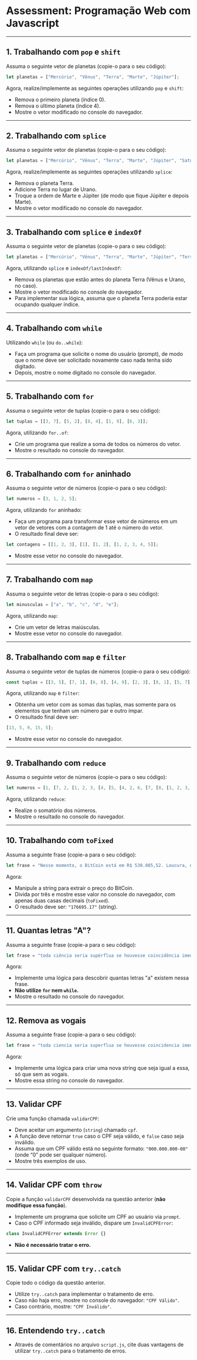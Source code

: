 # Assessment: Programação Web com Javascript

---

## 1. Trabalhando com `pop` e `shift`

Assuma o seguinte vetor de planetas (copie-o para o seu código):

```javascript
let planetas = ["Mercúrio", "Vênus", "Terra", "Marte", "Júpiter"];
```

Agora, realize/implemente as seguintes operações utilizando `pop` e `shift`:

- Remova o primeiro planeta (índice 0).
- Remova o último planeta (índice 4).
- Mostre o vetor modificado no console do navegador.

---

## 2. Trabalhando com `splice`

Assuma o seguinte vetor de planetas (copie-o para o seu código):

```javascript
let planetas = ["Mercúrio", "Vênus", "Terra", "Marte", "Júpiter", "Saturno", "Urano", "Netuno", "Plutão", "Ceres"];
```

Agora, realize/implemente as seguintes operações utilizando `splice`:

- Remova o planeta Terra.
- Adicione Terra no lugar de Urano.
- Troque a ordem de Marte e Júpiter (de modo que fique Júpiter e depois Marte).
- Mostre o vetor modificado no console do navegador.

---

## 3. Trabalhando com `splice` e `indexOf`

Assuma o seguinte vetor de planetas (copie-o para o seu código):

```javascript
let planetas = ["Mercúrio", "Vênus", "Terra", "Marte", "Júpiter", "Terra", "Urano", "Netuno", "Plutão", "Ceres"];
```

Agora, utilizando `splice` e `indexOf/lastIndexOf`:

- Remova os planetas que estão antes do planeta Terra (Vênus e Urano, no caso).
- Mostre o vetor modificado no console do navegador.
- Para implementar sua lógica, assuma que o planeta Terra poderia estar ocupando qualquer índice.

---

## 4. Trabalhando com `while`

Utilizando `while` (ou `do..while`):

- Faça um programa que solicite o nome do usuário (prompt), de modo que o nome deve ser solicitado novamente caso nada tenha sido digitado.
- Depois, mostre o nome digitado no console do navegador.

---

## 5. Trabalhando com `for`

Assuma o seguinte vetor de tuplas (copie-o para o seu código):

```javascript
let tuplas = [[3, 7], [5, 2], [8, 4], [1, 9], [6, 3]];
```

Agora, utilizando `for..of`:

- Crie um programa que realize a soma de todos os números do vetor.
- Mostre o resultado no console do navegador.

---

## 6. Trabalhando com `for` aninhado

Assuma o seguinte vetor de números (copie-o para o seu código):

```javascript
let numeros = [3, 1, 2, 5];
```

Agora, utilizando `for` aninhado:

- Faça um programa para transformar esse vetor de números em um vetor de vetores com a contagem de 1 até o número do vetor.
- O resultado final deve ser:

```javascript
let contagens = [[1, 2, 3], [1], [1, 2], [1, 2, 3, 4, 5]];
```

- Mostre esse vetor no console do navegador.

---

## 7. Trabalhando com `map`

Assuma o seguinte vetor de letras (copie-o para o seu código):

```javascript
let minusculas = ["a", "b", "c", "d", "e"];
```

Agora, utilizando `map`:

- Crie um vetor de letras maiúsculas.
- Mostre esse vetor no console do navegador.

---

## 8. Trabalhando com `map` e `filter`

Assuma o seguinte vetor de tuplas de números (copie-o para o seu código):

```javascript
const tuplas = [[3, 5], [7, 1], [6, 8], [4, 9], [2, 3], [8, 1], [5, 7], [9, 6], [1, 4], [2, 8]];
```

Agora, utilizando `map` e `filter`:

- Obtenha um vetor com as somas das tuplas, mas somente para os elementos que tenham um número par e outro ímpar.
- O resultado final deve ser:

```javascript
[13, 5, 9, 15, 5];
```

- Mostre esse vetor no console do navegador.

---

## 9. Trabalhando com `reduce`

Assuma o seguinte vetor de números (copie-o para o seu código):

```javascript
let numeros = [1, [7, 2, [1, 2, 3, [4, [5, [4, 2, 6, [7, [8, [1, 2, 3, 9, [1, 10]]]]]]]]]];
```

Agora, utilizando `reduce`:

- Realize o somatório dos números.
- Mostre o resultado no console do navegador.

---

## 10. Trabalhando com `toFixed`

Assuma a seguinte frase (copie-a para o seu código):

```javascript
let frase = "Nesse momento, o BitCoin está em R$ 530.085,52. Loucura, né?";
```

Agora:

- Manipule a string para extrair o preço do BitCoin.
- Divida por três e mostre esse valor no console do navegador, com apenas duas casas decimais (`toFixed`).
- O resultado deve ser: `"176695.17"` (string).

---

## 11. Quantas letras "A"?

Assuma a seguinte frase (copie-a para o seu código):

```javascript
let frase = "toda ciência seria supérflua se houvesse coincidência imediata entre a aparência e a essência das coisas";
```

Agora:

- Implemente uma lógica para descobrir quantas letras "a" existem nessa frase.
- **Não utilize `for` nem `while`.**
- Mostre o resultado no console do navegador.

---

## 12. Remova as vogais

Assuma a seguinte frase (copie-a para o seu código):

```javascript
let frase = "toda ciencia seria superflua se houvesse coincidencia imediata entre a aparencia e a essencia das coisas";
```

Agora:

- Implemente uma lógica para criar uma nova string que seja igual a essa, só que sem as vogais.
- Mostre essa string no console do navegador.

---

## 13. Validar CPF

Crie uma função chamada `validarCPF`:

- Deve aceitar um argumento (`string`) chamado `cpf`.
- A função deve retornar `true` caso o CPF seja válido, e `false` caso seja inválido.
- Assuma que um CPF válido está no seguinte formato: `"000.000.000-00"` (onde “0” pode ser qualquer número).
- Mostre três exemplos de uso.

---

## 14. Validar CPF com `throw`

Copie a função `validarCPF` desenvolvida na questão anterior (**não modifique essa função**).

- Implemente um programa que solicite um CPF ao usuário via `prompt`.
- Caso o CPF informado seja inválido, dispare um `InvalidCPFError`:

```javascript
class InvalidCPFError extends Error {}
```

- **Não é necessário tratar o erro.**

---

## 15. Validar CPF com `try..catch`

Copie todo o código da questão anterior.

- Utilize `try..catch` para implementar o tratamento de erro.
- Caso não haja erro, mostre no console do navegador: `"CPF Válido"`.
- Caso contrário, mostre: `"CPF Inválido"`.

---

## 16. Entendendo `try..catch`

- Através de comentários no arquivo `script.js`, cite duas vantagens de utilizar `try..catch` para o tratamento de erros.